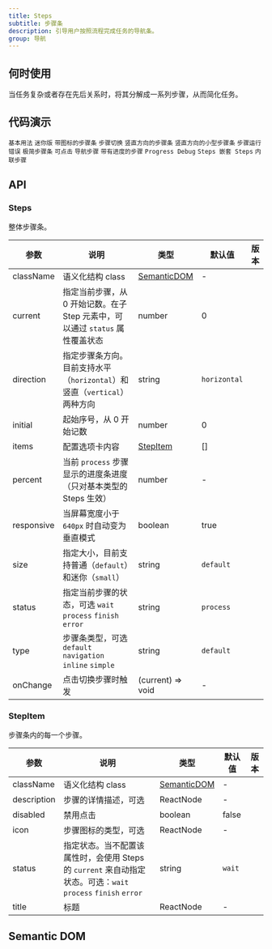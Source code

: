 ```yaml
---
title: Steps
subtitle: 步骤条
description: 引导用户按照流程完成任务的导航条。
group: 导航
---
```


## 何时使用

当任务复杂或者存在先后关系时，将其分解成一系列步骤，从而简化任务。

## 代码演示

<!-- prettier-ignore -->
<code src="./demo/basic.tsx">基本用法</code>
<code src="./demo/small-size.tsx">迷你版</code>
<code src="./demo/icon.tsx">带图标的步骤条</code>
<code src="./demo/step-next.tsx">步骤切换</code>
<code src="./demo/vertical.tsx">竖直方向的步骤条</code>
<code src="./demo/vertical-small.tsx">竖直方向的小型步骤条</code>
<code src="./demo/error.tsx">步骤运行错误</code>
<code src="./demo/simple.tsx">极简步骤条</code>
<code src="./demo/clickable.tsx">可点击</code>
<code src="./demo/nav.tsx">导航步骤</code>
<code src="./demo/progress.tsx">带有进度的步骤</code>
<code src="./demo/progress-debug.tsx" debug>Progress Debug</code>
<code src="./demo/steps-in-steps.tsx" debug>Steps 嵌套 Steps</code>
<code src="./demo/inline.tsx">内联步骤</code>

## API

### Steps

整体步骤条。

| 参数 | 说明 | 类型 | 默认值 | 版本 |
| --- | --- | --- | --- | --- |
| className | 语义化结构 class | [SemanticDOM](#semantic-dom) | - |  |
| current | 指定当前步骤，从 0 开始记数。在子 Step 元素中，可以通过 `status` 属性覆盖状态 | number | 0 |  |
| direction | 指定步骤条方向。目前支持水平（`horizontal`）和竖直（`vertical`）两种方向 | string | `horizontal` |  |
| initial | 起始序号，从 0 开始记数 | number | 0 |  |
| items | 配置选项卡内容 | [StepItem](#stepitem) | \[] |  |
| percent | 当前 `process` 步骤显示的进度条进度（只对基本类型的 Steps 生效） | number | - |  |
| responsive | 当屏幕宽度小于 `640px` 时自动变为垂直模式 | boolean | true |  |
| size | 指定大小，目前支持普通（`default`）和迷你（`small`） | string | `default` |  |
| status | 指定当前步骤的状态，可选 `wait` `process` `finish` `error` | string | `process` |  |
| type | 步骤条类型，可选 `default` `navigation` `inline` `simple` | string | `default` |  |
| onChange | 点击切换步骤时触发 | (current) => void | - |  |

### StepItem

步骤条内的每一个步骤。

| 参数 | 说明 | 类型 | 默认值 | 版本 |
| --- | --- | --- | --- | --- |
| className | 语义化结构 class | [SemanticDOM](#semantic-dom) | - |  |
| description | 步骤的详情描述，可选 | ReactNode | - |  |
| disabled | 禁用点击 | boolean | false |  |
| icon | 步骤图标的类型，可选 | ReactNode | - |  |
| status | 指定状态。当不配置该属性时，会使用 Steps 的 `current` 来自动指定状态。可选：`wait` `process` `finish` `error` | string | `wait` |  |
| title | 标题 | ReactNode | - |  |

## Semantic DOM

<code src="./demo/_semantic.tsx" simplify></code>
